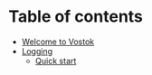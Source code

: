 # Table of contents

* [Welcome to Vostok](README.md)
* [Logging](logging/README.md)
  * [Quick start](logging/quick-start.md)

